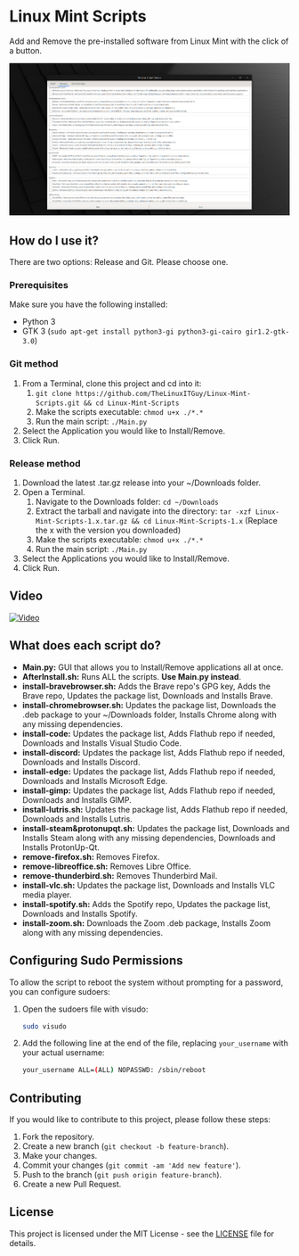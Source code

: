 # Linux Mint Scripts
Add and Remove the pre-installed software from Linux Mint with the click of a button.

![](<Screenshot/Screenshot1.png>)

## How do I use it?
There are two options: Release and Git. Please choose one.

### Prerequisites
Make sure you have the following installed:
- Python 3
- GTK 3 (`sudo apt-get install python3-gi python3-gi-cairo gir1.2-gtk-3.0`)

### Git method
1. From a Terminal, clone this project and cd into it: 
    1. `git clone https://github.com/TheLinuxITGuy/Linux-Mint-Scripts.git && cd Linux-Mint-Scripts`
    2. Make the scripts executable: `chmod u+x ./*.*`
    3. Run the main script: `./Main.py`
2. Select the Application you would like to Install/Remove.
3. Click Run.

### Release method
1. Download the latest .tar.gz release into your ~/Downloads folder.
2. Open a Terminal.
    1. Navigate to the Downloads folder: `cd ~/Downloads`
    2. Extract the tarball and navigate into the directory: `tar -xzf Linux-Mint-Scripts-1.x.tar.gz && cd Linux-Mint-Scripts-1.x` (Replace the x with the version you downloaded)
    3. Make the scripts executable: `chmod u+x ./*.*`
    4. Run the main script: `./Main.py`
3. Select the Applications you would like to Install/Remove.
4. Click Run.

## Video
[![Video](https://img.youtube.com/vi/PJytFBO3seM/maxresdefault.jpg)](https://youtu.be/PJytFBO3seM)

## What does each script do?
- **Main.py:** GUI that allows you to Install/Remove applications all at once.
- **AfterInstall.sh:** Runs ALL the scripts. **Use Main.py instead**.
- **install-bravebrowser.sh:** Adds the Brave repo's GPG key, Adds the Brave repo, Updates the package list, Downloads and Installs Brave.
- **install-chromebrowser.sh:** Updates the package list, Downloads the .deb package to your ~/Downloads folder, Installs Chrome along with any missing dependencies.
- **install-code:** Updates the package list, Adds Flathub repo if needed, Downloads and Installs Visual Studio Code.
- **install-discord:** Updates the package list, Adds Flathub repo if needed, Downloads and Installs Discord.
- **install-edge:** Updates the package list, Adds Flathub repo if needed, Downloads and Installs Microsoft Edge.
- **install-gimp:** Updates the package list, Adds Flathub repo if needed, Downloads and Installs GIMP.
- **install-lutris.sh:** Updates the package list, Adds Flathub repo if needed, Downloads and Installs Lutris.
- **install-steam&protonupqt.sh:** Updates the package list, Downloads and Installs Steam along with any missing dependencies, Downloads and Installs ProtonUp-Qt.
- **remove-firefox.sh:** Removes Firefox.
- **remove-libreoffice.sh:** Removes Libre Office.
- **remove-thunderbird.sh:** Removes Thunderbird Mail.
- **install-vlc.sh:** Updates the package list, Downloads and Installs VLC media player.
- **install-spotify.sh:** Adds the Spotify repo, Updates the package list, Downloads and Installs Spotify.
- **install-zoom.sh:** Downloads the Zoom .deb package, Installs Zoom along with any missing dependencies.

## Configuring Sudo Permissions
To allow the script to reboot the system without prompting for a password, you can configure sudoers:

1. Open the sudoers file with visudo:
    ```sh
    sudo visudo
    ```

2. Add the following line at the end of the file, replacing `your_username` with your actual username:
    ```sh
    your_username ALL=(ALL) NOPASSWD: /sbin/reboot
    ```

## Contributing
If you would like to contribute to this project, please follow these steps:
1. Fork the repository.
2. Create a new branch (`git checkout -b feature-branch`).
3. Make your changes.
4. Commit your changes (`git commit -am 'Add new feature'`).
5. Push to the branch (`git push origin feature-branch`).
6. Create a new Pull Request.

## License
This project is licensed under the MIT License - see the [LICENSE](LICENSE) file for details.